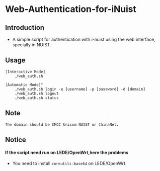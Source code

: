 # Web-Authentication-for-iNuist

## Introduction
* A simple script for authentication with i-nuist using the web interface, specially in NUIST.

## Usage
    [Interactive Mode]
        ./web_auth.sh  

    [Automatic Mode]"
        ./web_auth.sh login -u [username] -p [password] -d [domain]
        ./web_auth.sh logout
        ./web_auth.sh status

## Note
    The domain should be CMCC Unicom NUIST or ChinaNet. 

## Notice
#### If the script need run on LEDE/OpenWrt,here the problems
* You need to install `coreutils-base64` on LEDE/OpenWrt.